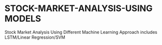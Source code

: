 # STOCK-MARKET-ANALYSIS-USING MODELS
Stock Market Analysis Using Different Machine Learning Approach includes LSTM/Linear Regression/SVM
